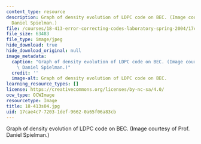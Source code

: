 ```yaml
---
content_type: resource
description: Graph of density evolution of LDPC code on BEC. (Image courtesy of Prof.
  Daniel Spielman.)
file: /courses/18-413-error-correcting-codes-laboratory-spring-2004/17cae4c772031def96620a65f06a83cb_18-413s04.jpg
file_size: 63483
file_type: image/jpeg
hide_download: true
hide_download_original: null
image_metadata:
  caption: "Graph of density evolution of LDPC code on BEC. (Image courtesy of\_Prof.\
    \ Daniel Spielman.)"
  credit: ''
  image-alt: Graph of density evolution of LDPC code on BEC.
learning_resource_types: []
license: https://creativecommons.org/licenses/by-nc-sa/4.0/
ocw_type: OCWImage
resourcetype: Image
title: 18-413s04.jpg
uid: 17cae4c7-7203-1def-9662-0a65f06a83cb
---
```

Graph of density evolution of LDPC code on BEC. (Image courtesy of Prof. Daniel Spielman.)